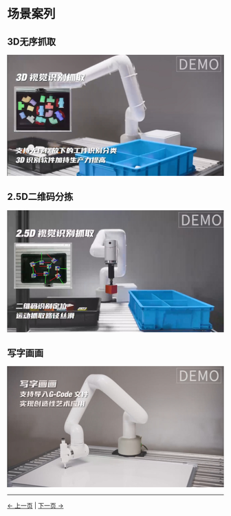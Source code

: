 # 场景案列
## 3D无序抓取
<img src="../resources/7-ExamplesRobotsUsing/3D/3D.png" width="" height="" >

## 2.5D二维码分拣
<img src="../resources/7-ExamplesRobotsUsing/2.5D/taojian.png" width="" height="" >


## 写字画画
<img src="../resources/7-ExamplesRobotsUsing/draw/draw.png" >

---
[← 上一页](../6-SDKDevelopment/6-SDKDevelopment.md) | [下一页 →](./3D/3D.md)

